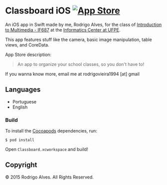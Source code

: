 # Classboard iOS [![App Store](https://dl.dropboxusercontent.com/u/7743293/appstore.png)](http://sgtpeppers.me)

An iOS app in Swift made by me, Rodrigo Alves, for the class of [Introduction to Multimedia - IF687] at the [Informatics Center at UFPE].

This app features stuff like the camera, basic image manipulation, table views, and CoreData.

App Store description:

> An app to organize your school classes, so you don't have to!

If you wanna know more, email me at rodrigovieira1994 [at] gmail

## Languages

* Portuguese
* English

### Build

To install the [Cocoapods] dependencies, run:

`$ pod install`

Open `Classboard.xcworkspace` and build!

## Copyright

&copy; 2015 Rodrigo Alves. All Rights Reserved.

[Cocoapods]: http://cocoapods.org
[Informatics Center at UFPE]: http://www2.cin.ufpe.br/site/index.php
[Introduction to Multimedia - IF687]: http://www.cin.ufpe.br/~dcunha/if687/index2.html

